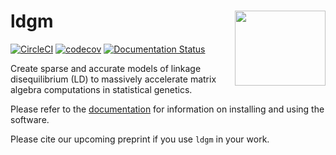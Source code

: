 # ldgm <img align="right" width="145" height="120" src="https://github.com/awohns/ldgm/blob/main/docs/ldgm_logo.png">
[![CircleCI](https://circleci.com/gh/awohns/ldgm.svg?style=svg)](https://circleci.com/gh/awohns/ldgm)
[![codecov](https://codecov.io/gh/awohns/ldgm/branch/main/graph/badge.svg?token=2I8PxyDm8A)](https://codecov.io/gh/awohns/ldgm)
[![Documentation Status](https://readthedocs.org/projects/ldgm/badge/?version=latest)](https://ldgm.readthedocs.io/en/latest/?badge=latest)

Create sparse and accurate models of linkage disequilibrium (LD) to massively accelerate matrix algebra computations in statistical genetics.

Please refer to the [documentation](https://ldgm.readthedocs.io/en/latest/) for information on installing and using the software.

Please cite our upcoming preprint if you use ``ldgm`` in your work.
